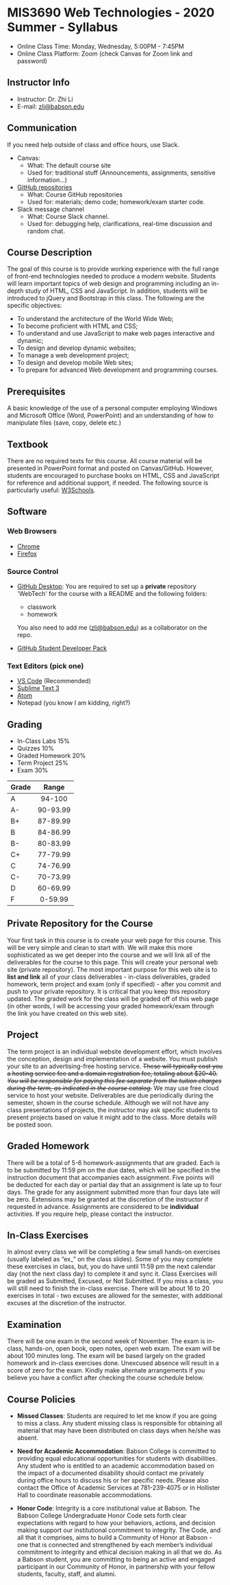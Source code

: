 # MIS3690 Web Technologies - 2020 Summer - Syllabus

- Online Class Time: Monday, Wednesday, 5:00PM - 7:45PM
- Online Class Platform: Zoom (check Canvas for Zoom link and password)

## Instructor Info

- Instructor: Dr. Zhi Li
- E-mail: [zli@babson.edu](mailto:zli@babson.edu)

## Communication

If you need help outside of class and office hours, use Slack.

- Canvas:  
  - What: The default course site
  - Used for: traditional stuff (Announcements, assignments, sensitive information...)
- [GitHub repositories](https://github.com/MIS3690)
  - What: Course GitHub repositories
  - Used for: materials; demo code; homework/exam starter code.
- Slack message channel
  - What: Course Slack channel.
  - Used for: debugging help, clarifications, real-time discussion and random chat.

## Course Description

The goal of this course is to provide working experience with the full range of front-end technologies needed to produce a modern website. Students will learn important topics of web design and programming including an in-depth study of HTML, CSS and JavaScript. In addition, students will be introduced to jQuery and Bootstrap in this class. The following are the specific objectives:

- To understand the architecture of the World Wide Web;
- To become proficient with HTML and CSS;
- To understand and use JavaScript to make web pages interactive and dynamic;
- To design and develop dynamic websites;
- To manage a web development project;
- To design and develop mobile Web sites;
- To prepare for advanced Web development and programming courses.

## Prerequisites

A basic knowledge of the use of a personal computer employing Windows and Microsoft Office (Word, PowerPoint) and an understanding of how to manipulate files (save, copy, delete etc.)

## Textbook

There are no required texts for this course. All course material will be presented in PowerPoint format and posted on Canvas/GitHub. However, students are encouraged to purchase books on HTML, CSS and JavaScript for reference and additional support, if needed. The following source is particularly useful: [W3Schools](http://www.w3schools.com).

## Software

### Web Browsers

- [Chrome](https://www.google.com/chrome/)
- [Firefox](https://www.mozilla.org/en-US/firefox/new/)
  
### Source Control

- [GitHub Desktop](https://desktop.github.com): You are required to set up a **private** repository 'WebTech' for the course with a README and the following folders:
  - classwork
  - homework

  You also need to add me (zli@babson.edu) as a collaborator on the repo.
- [GitHub Student Developer Pack](https://education.github.com/pack)
  
### Text Editors (pick one)

- [VS Code](https://code.visualstudio.com) (Recommended)
- [Sublime Text 3](https://www.sublimetext.com/)
- [Atom](https://atom.io/)
- Notepad (you know I am kidding, right?)

## Grading

- In-Class Labs 15%
- Quizzes 10%
- Graded Homework 20%
- Term Project 25%
- Exam 30%

| Grade |  Range   |
| :---- | :------: |
| A     |  94-100  |
| A-    | 90-93.99 |
| B+    | 87-89.99 |
| B     | 84-86.99 |
| B-    | 80-83.99 |
| C+    | 77-79.99 |
| C     | 74-76.99 |
| C-    | 70-73.99 |
| D     | 60-69.99 |
| F     | 0-59.99  |

## Private Repository for the Course

Your first task in this course is to create your web page for this course. This will be very simple and clean to start with. We will make this more sophisticated as we get deeper into the course and we will link all of the deliverables for the course to this page. This will create your personal web site (private repository). The most important purpose for this web site is to **list and link** all of your class deliverables - in-class deliverables, graded homework, term project and exam (only if specified) - after you commit and push to your private repository. It is critical that you keep this repository updated. The graded work for the class will be graded off of this web page (in other words, I will be accessing your graded homework/exam through the link you have created on this web site).

## Project

The term project is an individual website development effort, which involves the conception, design and implementation of a website. You must publish your site to an advertising-free hosting service. ~~These will typically cost you a hosting service fee and a domain registration fee, totaling about \$20-40. _You will be responsible for paying this fee separate from the tuition charges during the term, as indicated in the course catalog._~~ We may use free cloud service to host your website. Deliverables are due periodically during the semester, shown in the course schedule. Although we will not have any class presentations of projects, the instructor may ask specific students to present projects based on value it might add to the class. More details will be posted soon.

## Graded Homework

There will be a total of 5-6 homework-assignments that are graded. Each is to be submitted by 11:59 pm on the due dates, which will be specified in the instruction document that accompanies each assignment. Five points will be deducted for each day or partial day that an assignment is late up to four days. The grade for any assignment submitted more than four days late will be zero. Extensions may be granted at the discretion of the instructor if requested in advance. Assignments are considered to be **individual** activities. If you require help, please contact the instructor.

## In-Class Exercises

In almost every class we will be completing a few small hands-on exercises (usually labeled as “ex_” on the class slides). Some of you may complete these exercises in class, but, you do have until 11:59 pm the next calendar day (not the next class day) to complete it and sync it. Class Exercises will be graded as Submitted, Excused, or Not Submitted. If you miss a class, you will still need to finish the in-class exercise. There will be about 16 to 20 exercises in total - two excuses are allowed for the semester, with additional excuses at the discretion of the instructor.

## Examination

There will be one exam in the second week of November. The exam is in-class, hands-on, open book, open notes, open web exam. The exam will be about 100 minutes long. The exam will be based largely on the graded homework and in-class exercises done. Unexcused absence will result in a score of zero for the exam. Kindly make alternate arrangements if you believe you have a conflict after checking the course schedule below.

## Course Policies

- **Missed Classes**: Students are required to let me know if you are going to miss a class. Any student missing class is responsible for obtaining all material that may have been distributed on class days when he/she was absent.

- **Need for Academic Accommodation**: Babson College is committed to providing equal educational opportunities for students with disabilities. Any student who is entitled to an academic accommodation based on the impact of a documented disability should contact me privately during office hours to discuss his or her specific needs. Please also contact the Office of Academic Services at 781-239-4075 or in Hollister Hall to coordinate reasonable accommodations.

- **Honor Code**: Integrity is a core institutional value at Babson. The Babson College Undergraduate Honor Code sets forth clear expectations with regard to how your behaviors, actions, and decision making support our institutional commitment to integrity. The Code, and all that it comprises, aims to build a Community of Honor at Babson - one that is connected and strengthened by each member’s individual commitment to integrity and ethical decision making in all that we do. As a Babson student, you are committing to being an active and engaged participant in our Community of Honor, in partnership with your fellow students, faculty, staff, and alumni.

